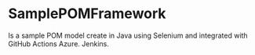 # SamplePOMFramework
Is a sample POM model create in Java using Selenium and integrated with
GitHub Actions
Azure.
Jenkins.
